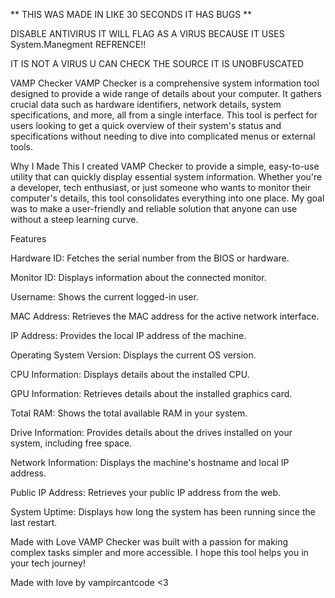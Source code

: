 ** THIS WAS MADE IN LIKE 30 SECONDS IT HAS BUGS **

DISABLE ANTIVIRUS IT WILL FLAG AS A VIRUS BECAUSE IT USES System.Manegment REFRENCE!! 

IT IS NOT A VIRUS U CAN CHECK THE SOURCE IT IS UNOBFUSCATED


VAMP Checker
VAMP Checker is a comprehensive system information tool designed to provide a wide range of details about your computer. It gathers crucial data such as hardware identifiers, network details, system specifications, and more, all from a single interface. This tool is perfect for users looking to get a quick overview of their system's status and specifications without needing to dive into complicated menus or external tools.

Why I Made This
I created VAMP Checker to provide a simple, easy-to-use utility that can quickly display essential system information. Whether you're a developer, tech enthusiast, or just someone who wants to monitor their computer's details, this tool consolidates everything into one place. My goal was to make a user-friendly and reliable solution that anyone can use without a steep learning curve.

Features

Hardware ID: Fetches the serial number from the BIOS or hardware.

Monitor ID: Displays information about the connected monitor.

Username: Shows the current logged-in user.

MAC Address: Retrieves the MAC address for the active network interface.

IP Address: Provides the local IP address of the machine.

Operating System Version: Displays the current OS version.

CPU Information: Displays details about the installed CPU.

GPU Information: Retrieves details about the installed graphics card.

Total RAM: Shows the total available RAM in your system.

Drive Information: Provides details about the drives installed on your system, including free space.

Network Information: Displays the machine's hostname and local IP address.

Public IP Address: Retrieves your public IP address from the web.

System Uptime: Displays how long the system has been running since the last restart.

Made with Love
VAMP Checker was built with a passion for making complex tasks simpler and more accessible. I hope this tool helps you in your tech journey!

Made with love by vampircantcode <3

